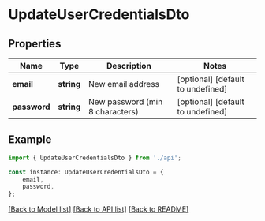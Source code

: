 # UpdateUserCredentialsDto


## Properties

Name | Type | Description | Notes
------------ | ------------- | ------------- | -------------
**email** | **string** | New email address | [optional] [default to undefined]
**password** | **string** | New password (min 8 characters) | [optional] [default to undefined]

## Example

```typescript
import { UpdateUserCredentialsDto } from './api';

const instance: UpdateUserCredentialsDto = {
    email,
    password,
};
```

[[Back to Model list]](../README.md#documentation-for-models) [[Back to API list]](../README.md#documentation-for-api-endpoints) [[Back to README]](../README.md)
